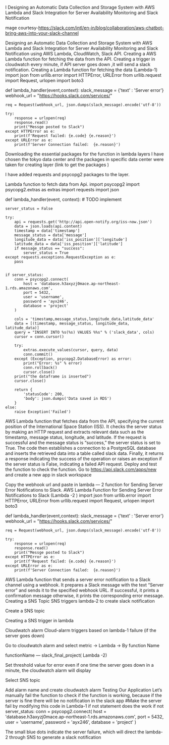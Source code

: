  
I
Designing an Automatic Data Collection and Storage System with AWS Lambda and Slack Integration for Server Availability Monitoring and Slack Notification


mage courtesy-https://slack.com/intl/en-in/blog/collaboration/aws-chatbot-bring-aws-into-your-slack-channel

Designing an Automatic Data Collection and Storage System with AWS Lambda and Slack Integration for Server Availability Monitoring and Slack Notification using AWS Lambda, CloudWatch, Slack API.
Creating a AWS Lambda function for fetching the data from the API.
Creating a trigger in cloudwatch every minute, if API server goes down ,it will send a slack notification.
Creating a Lambda function for fetching the data (Lambda-1)
import json
from urllib.error import HTTPError, URLError
from urllib.request import Request, urlopen
import boto3

def lambda_handler(event,context):
    slack_message = {'text' : 'Server error'}
    webhook_url = "https://hooks.slack.com/services/"

    req = Request(webhook_url, json.dumps(slack_message).encode('utf-8'))
    
    try:
        response = urlopen(req)
        response.read()
        print("Messge posted to Slack")
    except HTTPError as e:
        print(f'Request failed: {e.code} {e.reason}')
    except URLError as e:
        print(f'Server Connection failed:  {e.reason}')
 
 
Downloading the essential packages for the function in lambda layers
I have chosen the tokyo data center and the packages in specific data center were taken for creating layer (link to get the packages )
 
I have added requests and psycopg2 packages to the layer.
 
Lambda function to fetch data from Api.
import psycopg2
import psycopg2.extras as extras
import requests
import json

def lambda_handler(event, context):
    # TODO implement
    
    server_status = False
    
    try:
        api = requests.get('http://api.open-notify.org/iss-now.json')
        data = json.loads(api.content)
        timestamp = data['timestamp']
        message_status = data['message']
        longitude_data = data['iss_position']['longitude']
        latitude_data = data['iss_position']['latitude']
        if message_status == "success":
            server_status = True
    except requests.exceptions.RequestException as e: 
        pass
        
    
    if server_status:
        conn = psycopg2.connect(
            host = 'database.h3axyzj0mace.ap-northeast-1.rds.amazonaws.com',
            port = 5432,
            user = 'username',
            password = 'ayx246',
            database = 'project'
        )
        
        cols = 'timestamp,message_status,longitude_data,latitude_data'
        data = [(timestamp, message_status, longitude_data, latitude_data)]
        query = "INSERT INTO %s(%s) VALUES %%s" % ('slack_data', cols)
        cursor = conn.cursor()
    
        try:
            extras.execute_values(cursor, query, data)
            conn.commit()
        except (Exception, psycopg2.DatabaseError) as error:
            print("Error: %s" % error)
            conn.rollback()
            cursor.close()
        print("the dataframe is inserted")
        cursor.close()
        
        return {
            'statusCode': 200,
            'body': json.dumps('Data saved in RDS')
        }
    else:
        raise Exception('Failed')
AWS Lambda function that fetches data from the API, specifying the current position of the International Space Station (ISS). It checks the server status by making an HTTP request and extracts relevant data such as the timestamp, message status, longitude, and latitude.
If the request is successful and the message status is “success,” the server status is set to True. The code then establishes a connection to a PostgreSQL database and inserts the retrieved data into a table called slack data. Finally, it returns a response indicating the success of the operation or raises an exception if the server status is False, indicating a failed API request.
Deploy and test the function to check the function.
Go to https://api.slack.com/apps/new and create a new app in slack workspace
 
 
 
Copy the webhook url and paste in lambda — 2 function for Sending Server Error Notifications to Slack.
AWS Lambda Function for Sending Server Error Notifications to Slack (Lambda -2 )
import json
from urllib.error import HTTPError, URLError
from urllib.request import Request, urlopen
import boto3

def lambda_handler(event,context):
    slack_message = {'text' : 'Server error'}
    webhook_url = "https://hooks.slack.com/services/"

    req = Request(webhook_url, json.dumps(slack_message).encode('utf-8'))
    
    try:
        response = urlopen(req)
        response.read()
        print("Messge posted to Slack")
    except HTTPError as e:
        print(f'Request failed: {e.code} {e.reason}')
    except URLError as e:
        print(f'Server Connection failed:  {e.reason}')
AWS Lambda function that sends a server error notification to a Slack channel using a webhook. It prepares a Slack message with the text “Server error” and sends it to the specified webhook URL. If successful, it prints a confirmation message otherwise, it prints the corresponding error message.
Creating a SNS Topic
SNS triggers lambda-2 to create slack notification
 
Create a SNS topic
 
Creating a SNS trigger in lambda
 
 
Cloudwatch alarm
Cloud-alarm triggers based on lambda-1 failure (if the server goes down)
 
Go to cloudwatch alarm and select metric → Lambda → By function Name
 
functionName — slack_final_project( Lambda -2)
 
Set threshold value for error even if one time the server goes down in a minute, the cloudwatch alarm will display
 
Select SNS topic
 
Add alarm name and create cloudwatch alarm
Testing Our Application
Let’s manually fail the function to check if the function is working, because if the server is fine there will be no notification in the slack app
#Make the server fail by modifying this code in Lambda-1 if not statement does the work
if not server_status:
        conn = psycopg2.connect(
            host = 'database.h3axyzj0mace.ap-northeast-1.rds.amazonaws.com',
            port = 5432,
            user = 'username',
            password = 'ayx246',
            database = 'project'
        )
 
The small blue dots indicate the server failure, which will direct the lambda-2 through SNS to generate a slack notification
 

